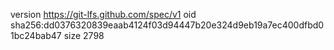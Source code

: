 version https://git-lfs.github.com/spec/v1
oid sha256:dd0376320839eaab4124f03d94447b20e324d9eb19a7ec400dfbd01bc24bab47
size 2798
